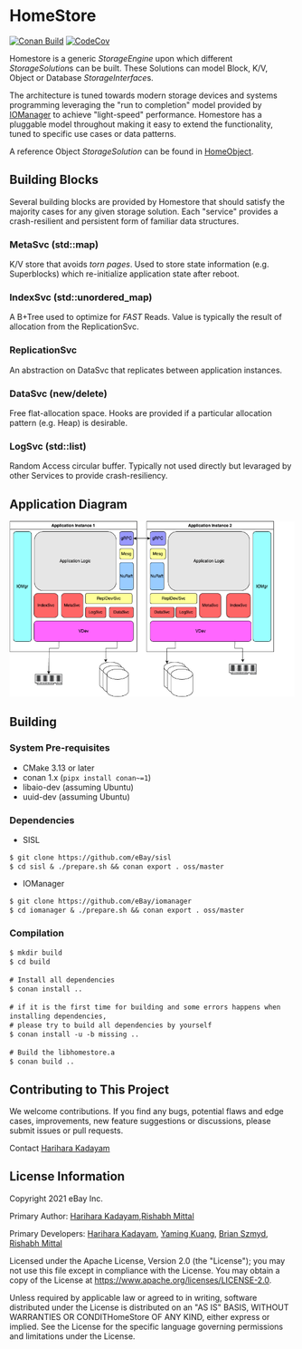 
# HomeStore
[![Conan Build](https://github.com/eBay/HomeStore/actions/workflows/merge_build.yml/badge.svg?branch=master)](https://github.com/eBay/HomeStore/actions/workflows/merge_build.yml)
[![CodeCov](https://codecov.io/gh/eBay/homestore/branch/master/graph/badge.svg)](https://codecov.io/gh/eBay/homestore)

Homestore is a generic *StorageEngine* upon which different *StorageSolution*s can be built. These Solutions can model
Block, K/V, Object or Database *StorageInterface*s.

The architecture is tuned towards modern storage devices and systems programming leveraging the "run to completion"
model provided by [IOManager](https://github.com/eBay/IOManager) to achieve "light-speed" performance. Homestore has a
pluggable model throughout making it easy to extend the functionality, tuned to specific use cases or data patterns.

A reference Object *StorageSolution* can be found in [HomeObject](https://github.com/eBay/HomeObject).

## Building Blocks
Several building blocks are provided by Homestore that should satisfy the majority cases for any given storage
solution. Each "service" provides a crash-resilient and persistent form of familiar data structures.

### MetaSvc (std::map)
K/V store that avoids _torn pages_. Used to store state information (e.g. Superblocks) which re-initialize application
state after reboot.

### IndexSvc (std::unordered_map)
A B+Tree used to optimize for *FAST* Reads. Value is typically the result of allocation from the ReplicationSvc.

### ReplicationSvc
An abstraction on DataSvc that replicates between application instances.

### DataSvc (new/delete)
Free flat-allocation space. Hooks are provided if a particular allocation pattern (e.g. Heap) is desirable.

### LogSvc (std::list)
Random Access circular buffer. Typically not used directly but levaraged by other Services to provide crash-resiliency.

## Application Diagram

![HomeObject Overview](docs/imgs/HomeStore.png)

## Building

### System Pre-requisites
* CMake 3.13 or later
* conan 1.x (`pipx install conan~=1`)
* libaio-dev (assuming Ubuntu)
* uuid-dev (assuming Ubuntu)

### Dependencies
* SISL
```
$ git clone https://github.com/eBay/sisl
$ cd sisl & ./prepare.sh && conan export . oss/master
```

* IOManager
```
$ git clone https://github.com/eBay/iomanager
$ cd iomanager & ./prepare.sh && conan export . oss/master
```

### Compilation
```
$ mkdir build
$ cd build

# Install all dependencies
$ conan install ..

# if it is the first time for building and some errors happens when installing dependencies,
# please try to build all dependencies by yourself
$ conan install -u -b missing ..

# Build the libhomestore.a
$ conan build ..
```

## Contributing to This Project
We welcome contributions. If you find any bugs, potential flaws and edge cases, improvements, new feature suggestions or
discussions, please submit issues or pull requests.

Contact
[Harihara Kadayam](mailto:harihara.kadayam@gmail.com)

## License Information
Copyright 2021 eBay Inc.

Primary Author: [Harihara Kadayam](https://github.com/hkadayam),[Rishabh Mittal](https://github.com/mittalrishabh)

Primary Developers:
[Harihara Kadayam](https://github.com/hkadayam),
[Yaming Kuang](https://github.com/yamingk),
[Brian Szmyd](https://github.com/szmyd),
[Rishabh Mittal](https://github.com/mittalrishabh)

Licensed under the Apache License, Version 2.0 (the "License"); you may not use this file except in compliance with the
License. You may obtain a copy of the License at https://www.apache.org/licenses/LICENSE-2.0.

Unless required by applicable law or agreed to in writing, software distributed under the License is distributed on an
"AS IS" BASIS, WITHOUT WARRANTIES OR CONDITHomeStore OF ANY KIND, either express or implied. See the License for the
specific language governing permissions and limitations under the License.
